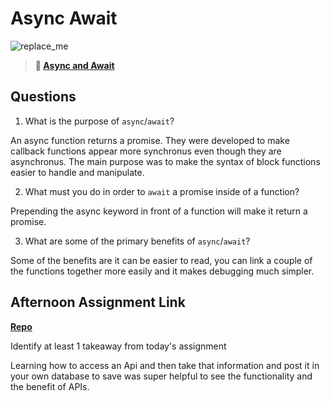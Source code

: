 # Async Await

![replace_me](https://codeworks.blob.core.windows.net/public/assets/img/illustrations/placeholder.svg)

> **📖 [Async and Await](https://codeworksacademy.com/fs-student-guide/resources/wk4/03-Async-Await)**

## Questions

1. What is the purpose of `async`/`await`?

An async function returns a promise. They were developed to make callback functions appear more synchronus even though they are asynchronus. The main purpose was to make the syntax of block functions easier to handle and manipulate.

2. What must you do in order to `await` a promise inside of a function?

Prepending the async keyword in front of a function will make it return a promise. 

3. What are some of the primary benefits of `async`/`await`?

Some of the benefits are it can be easier to read, you can link a couple of the functions together more easily and it makes debugging much simpler.

## Afternoon Assignment Link

**[Repo](https://github.com/jsphbowers/Pokedex)**

Identify at least 1 takeaway from today's assignment

Learning how to access an Api and then take that information and post it in your own database to save was super helpful to see the functionality and the benefit of APIs.
